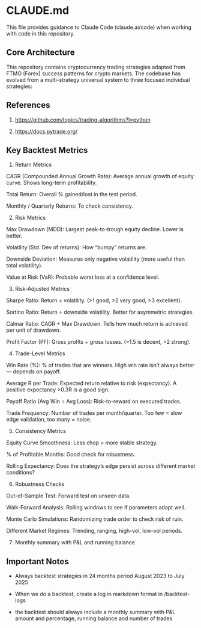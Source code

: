 # CLAUDE.md

This file provides guidance to Claude Code (claude.ai/code) when working with code in this repository.

## Core Architecture

This repository contains cryptocurrency trading strategies adapted from FTMO (Forex) success patterns for crypto markets. The codebase has evolved from a multi-strategy universal system to three focused individual strategies:

## References
1. https://github.com/topics/trading-algorithms?l=python

2. https://docs.pytrade.org/




## Key Backtest Metrics
1. Return Metrics

CAGR (Compounded Annual Growth Rate): Average annual growth of equity curve. Shows long-term profitability.

Total Return: Overall % gained/lost in the test period.

Monthly / Quarterly Returns: To check consistency.

2. Risk Metrics

Max Drawdown (MDD): Largest peak-to-trough equity decline. Lower is better.

Volatility (Std. Dev of returns): How “bumpy” returns are.

Downside Deviation: Measures only negative volatility (more useful than total volatility).

Value at Risk (VaR): Probable worst loss at a confidence level.

3. Risk-Adjusted Metrics

Sharpe Ratio: Return ÷ volatility. (>1 good, >2 very good, >3 excellent).

Sortino Ratio: Return ÷ downside volatility. Better for asymmetric strategies.

Calmar Ratio: CAGR ÷ Max Drawdown. Tells how much return is achieved per unit of drawdown.

Profit Factor (PF): Gross profits ÷ gross losses. (>1.5 is decent, >2 strong).

4. Trade-Level Metrics

Win Rate (%): % of trades that are winners. High win rate isn’t always better — depends on payoff.

Average R per Trade: Expected return relative to risk (expectancy). A positive expectancy >0.3R is a good sign.

Payoff Ratio (Avg Win ÷ Avg Loss): Risk-to-reward on executed trades.

Trade Frequency: Number of trades per month/quarter. Too few = slow edge validation, too many = noise.

5. Consistency Metrics

Equity Curve Smoothness: Less chop = more stable strategy.

% of Profitable Months: Good check for robustness.

Rolling Expectancy: Does the strategy’s edge persist across different market conditions?

6. Robustness Checks

Out-of-Sample Test: Forward test on unseen data.

Walk-Forward Analysis: Rolling windows to see if parameters adapt well.

Monte Carlo Simulations: Randomizing trade order to check risk of ruin.

Different Market Regimes: Trending, ranging, high-vol, low-vol periods.

7. Monthly summary with P&L and running balance

## Important Notes

- Always backtest strategies in 24 months period August 2023 to  July 2025
- When we do a backtest, create a log in markdown format in /backtest-logs 

- the backtest should always include a monthly summary with P&L amount and percentage, running balance and number of trades